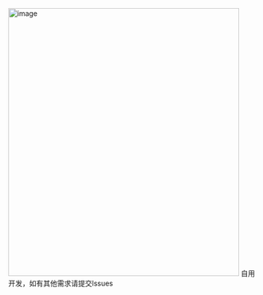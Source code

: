 <img width="463" height="539" alt="image" src="https://github.com/user-attachments/assets/f105fcdf-1465-4f74-9134-b77fa12a9893" />
自用开发，如有其他需求请提交lssues
